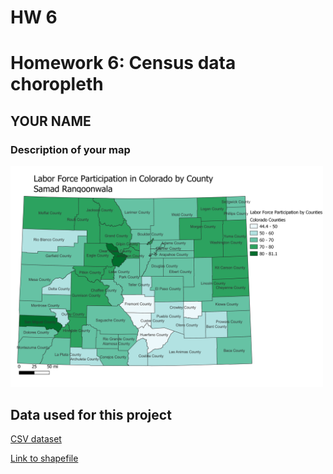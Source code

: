 # HW 6
 <!DOCTYPE html>
<html lang="en">
<head>
    <meta charset="UTF-8">
    <meta name="viewport" content="width=device-width, initial-scale=1.0">
    <title>Homework 6</title>
</head>
<body>
<h1>Homework 6: Census data choropleth </h1>
<h2>YOUR NAME</h2>
<h3>Description of your map</h3>
<!-- Your map goes here -->
<a href="HW6.png">
    <img src="HW6.png" alt="HW6" width='500px'>
    </a>

<!-- Link to your shapefile in Github and you CSV -->
<h2>Data used for this project</h2>
    <a href="HW6-CVS.cvs"> CSV dataset </a>
    <p></p>
    <a href=""CO-County.shp""> Link to shapefile </a>

</body>
</html>
